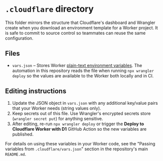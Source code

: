 # `.cloudflare` directory

This folder mirrors the structure that Cloudflare's dashboard and Wrangler create when you download an environment template for a Worker project. It is safe to commit to source control so teammates can reuse the same configuration.

## Files

- `vars.json` – Stores Worker [plain-text environment variables](https://developers.cloudflare.com/workers/configuration/environment-variables/#plaintext-strings). The automation in this repository reads the file when running `npx wrangler deploy` so the values are available to the Worker both locally and in CI.

## Editing instructions

1. Update the JSON object in `vars.json` with any additional key/value pairs that your Worker needs (string values only).
2. Keep secrets out of this file. Use Wrangler's encrypted secrets store (`wrangler secret put`) for anything sensitive.
3. After editing, re-run `npx wrangler deploy` or trigger the **Deploy to Cloudflare Worker with D1** GitHub Action so the new variables are published.

For details on using these variables in your Worker code, see the "Passing variables from `.cloudflare/vars.json`" section in the repository's main `README.md`.
